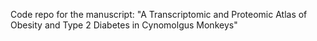 Code repo for the manuscript: "A Transcriptomic and Proteomic Atlas of Obesity and Type 2 Diabetes in Cynomolgus Monkeys"
